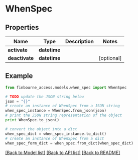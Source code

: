 # WhenSpec


## Properties
Name | Type | Description | Notes
------------ | ------------- | ------------- | -------------
**activate** | **datetime** |  | 
**deactivate** | **datetime** |  | [optional] 

## Example

```python
from finbourne_access.models.when_spec import WhenSpec

# TODO update the JSON string below
json = "{}"
# create an instance of WhenSpec from a JSON string
when_spec_instance = WhenSpec.from_json(json)
# print the JSON string representation of the object
print WhenSpec.to_json()

# convert the object into a dict
when_spec_dict = when_spec_instance.to_dict()
# create an instance of WhenSpec from a dict
when_spec_form_dict = when_spec.from_dict(when_spec_dict)
```
[[Back to Model list]](../README.md#documentation-for-models) [[Back to API list]](../README.md#documentation-for-api-endpoints) [[Back to README]](../README.md)



